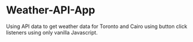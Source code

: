 # Weather-API-App
Using API data to get weather data for Toronto and Cairo using button click listeners using only vanilla Javascript.
